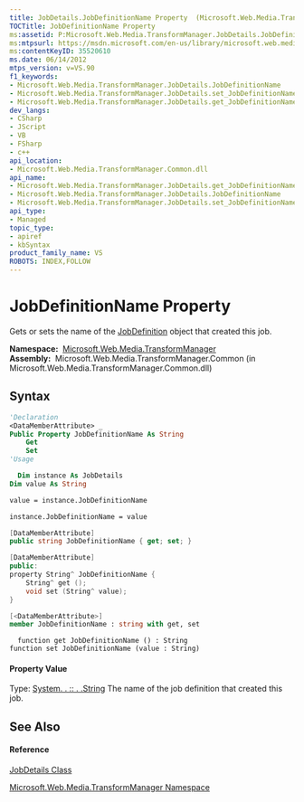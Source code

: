 ```yaml
---
title: JobDetails.JobDefinitionName Property  (Microsoft.Web.Media.TransformManager)
TOCTitle: JobDefinitionName Property
ms:assetid: P:Microsoft.Web.Media.TransformManager.JobDetails.JobDefinitionName
ms:mtpsurl: https://msdn.microsoft.com/en-us/library/microsoft.web.media.transformmanager.jobdetails.jobdefinitionname(v=VS.90)
ms:contentKeyID: 35520610
ms.date: 06/14/2012
mtps_version: v=VS.90
f1_keywords:
- Microsoft.Web.Media.TransformManager.JobDetails.JobDefinitionName
- Microsoft.Web.Media.TransformManager.JobDetails.set_JobDefinitionName
- Microsoft.Web.Media.TransformManager.JobDetails.get_JobDefinitionName
dev_langs:
- CSharp
- JScript
- VB
- FSharp
- c++
api_location:
- Microsoft.Web.Media.TransformManager.Common.dll
api_name:
- Microsoft.Web.Media.TransformManager.JobDetails.get_JobDefinitionName
- Microsoft.Web.Media.TransformManager.JobDetails.JobDefinitionName
- Microsoft.Web.Media.TransformManager.JobDetails.set_JobDefinitionName
api_type:
- Managed
topic_type:
- apiref
- kbSyntax
product_family_name: VS
ROBOTS: INDEX,FOLLOW
---
```


# JobDefinitionName Property

Gets or sets the name of the [JobDefinition](jobdefinition-class-microsoft-web-media-transformmanager.md) object that created this job.

**Namespace:**  [Microsoft.Web.Media.TransformManager](microsoft-web-media-transformmanager-namespace.md)  
**Assembly:**  Microsoft.Web.Media.TransformManager.Common (in Microsoft.Web.Media.TransformManager.Common.dll)

## Syntax

``` vb
'Declaration
<DataMemberAttribute> _
Public Property JobDefinitionName As String
    Get
    Set
'Usage

  Dim instance As JobDetails
Dim value As String

value = instance.JobDefinitionName

instance.JobDefinitionName = value
```

``` csharp
[DataMemberAttribute]
public string JobDefinitionName { get; set; }
```

``` c++
[DataMemberAttribute]
public:
property String^ JobDefinitionName {
    String^ get ();
    void set (String^ value);
}
```

``` fsharp
[<DataMemberAttribute>]
member JobDefinitionName : string with get, set
```

``` jscript
  function get JobDefinitionName () : String
function set JobDefinitionName (value : String)
```

#### Property Value

Type: [System. . :: . .String](https://msdn.microsoft.com/en-us/library/s1wwdcbf\(v=vs.90\))  
The name of the job definition that created this job.  

## See Also

#### Reference

[JobDetails Class](jobdetails-class-microsoft-web-media-transformmanager.md)

[Microsoft.Web.Media.TransformManager Namespace](microsoft-web-media-transformmanager-namespace.md)

